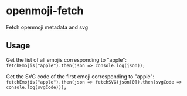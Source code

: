 # openmoji-fetch

Fetch openmoji metadata and svg

## Usage

Get the list of all emojis corresponding to "apple":
       ``fetchEmojis("apple").then(json => console.log(json));``

Get the SVG code of the first emoji corresponding to "apple":
      ``fetchEmojis("apple").then(json => fetchSVG(json[0]).then(svgCode => console.log(svgCode)));``
